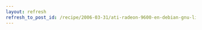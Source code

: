 ```yaml
---
layout: refresh
refresh_to_post_id: /recipe/2006-03-31/ati-radeon-9600-en-debian-gnu-linux-con-el-driver-privativo-fglrx.html
---
```

